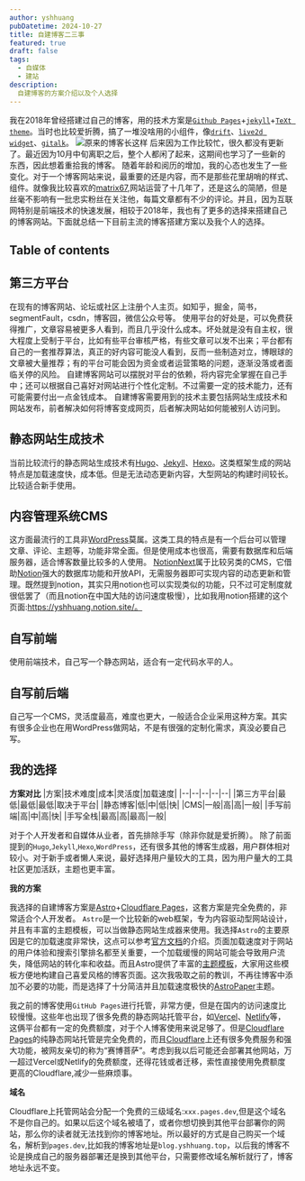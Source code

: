```yaml
---
author: yshhuang
pubDatetime: 2024-10-27
title: 自建博客二三事
featured: true
draft: false
tags:
  - 自媒体
  - 建站
description:
  自建博客的方案介绍以及个人选择
---
```

我在2018年曾经搭建过自己的博客，用的技术方案是[`Github Pages`](https://pages.github.com/)+[`jekyll`](https://jekyllrb.com/)+[`TeXt theme`](https://github.com/kitian616/jekyll-TeXt-theme)。当时也比较爱折腾，搞了一堆没啥用的小组件，像[`drift`](https://www.salesloft.com/platform/drift)、[`live2d widget`](https://github.com/stevenjoezhang/live2d-widget)、[`gitalk`](https://github.com/gitalk/gitalk/)。
![原来的博客长这样](../../../assets/images/lagency-blog.jpeg)
后来因为工作比较忙，很久都没有更新了。最近因为10月中旬离职之后，整个人都闲了起来，这期间也学习了一些新的东西，因此想着重拾我的博客。
随着年龄和阅历的增加，我的心态也发生了一些变化。对于一个博客网站来说，最重要的还是内容，而不是那些花里胡哨的样式、组件。就像我比较喜欢的[matrix67](http://www.matrix67.com/blog/),网站运营了十几年了，还是这么的简陋，但是丝毫不影响有一批忠实粉丝在关注他，每篇文章都有不少的评论。并且，因为互联网特别是前端技术的快速发展，相较于2018年，我也有了更多的选择来搭建自己的博客网站。下面就总结一下目前主流的博客搭建方案以及我个人的选择。

## Table of contents

## 第三方平台
在现有的博客网站、论坛或社区上注册个人主页。如知乎，掘金，简书，segmentFault，csdn，博客园，微信公众号等。
使用平台的好处是，可以免费获得推广，文章容易被更多人看到，而且几乎没什么成本。坏处就是没有自主权，很大程度上受制于平台，比如有些平台审核严格，有些文章可以发不出来；平台都有自己的一套推荐算法，真正的好内容可能没人看到，反而一些制造对立，博眼球的文章被大量推荐；有的平台可能会因为资金或者运营策略的问题，逐渐没落或者面临关停的风险。
自建博客网站可以摆脱对平台的依赖，将内容完全掌握在自己手中；还可以根据自己喜好对网站进行个性化定制。不过需要一定的技术能力，还有可能需要付出一点金钱成本。
自建博客需要用到的技术主要包括网站生成技术和网站发布，前者解决如何将博客变成网页，后者解决网站如何能被别人访问到。
## 静态网站生成技术
当前比较流行的静态网站生成技术有[Hugo](https://gohugo.io/)、[Jekyll](https://jekyllrb.com/)、[Hexo](https://hexo.io/)。这类框架生成的网站特点是加载速度快，成本低。但是无法动态更新内容，大型网站的构建时间较长。比较适合新手使用。
## 内容管理系统CMS
这方面最流行的工具非[WordPress](https://wordpress.org/)莫属。这类工具的特点是有一个后台可以管理文章、评论、主题等，功能非常全面。但是使用成本也很高，需要有数据库和后端服务器，适合博客数量比较多的人使用。
[NotionNext](https://github.com/tangly1024/NotionNext)属于比较另类的CMS，它借助[Notion](https://www.notion.so/)强大的数据库功能和开放API，无需服务器即可实现内容的动态更新和管理。既然提到notion，其实只用notion也可以实现类似的功能，只不过可定制度就很低罢了（而且notion在中国大陆的访问速度极慢），比如我用notion搭建的这个页面:https://yshhuang.notion.site/。
## 自写前端
使用前端技术，自己写一个静态网站，适合有一定代码水平的人。
## 自写前后端
自己写一个CMS，灵活度最高，难度也更大，一般适合企业采用这种方案。其实有很多企业也在用WordPress做网站，不是有很强的定制化需求，真没必要自己写。

## 我的选择
**方案对比**
|方案|技术难度|成本|灵活度|加载速度|
|--|--|--|--|--|
|第三方平台|最低|最低|最低|取决于平台|
|静态博客|低|中|低|快|
|CMS|一般|高|高|一般|
|手写前端|高|中|高|快|
|手写全栈|最高|高|最高|一般|

对于个人开发者和自媒体从业者，首先排除手写（除非你就是爱折腾）。
除了前面提到的`Hugo`,`Jekyll`,`Hexo`,`WordPress`，还有很多其他的博客生成器，用户群体相对较小。对于新手或者懒人来说，最好选择用户量较大的工具，因为用户量大的工具社区更加活跃，主题也更丰富。

**我的方案**

我选择的自建博客方案是[Astro](https://astro.build/)+[Cloudflare Pages](https://developers.cloudflare.com/pages/)，这套方案是完全免费的，非常适合个人开发者。
`Astro`是一个比较新的web框架，专为内容驱动型网站设计，并且有丰富的主题模板，可以当做静态网站生成器来使用。我选择`Astro`的主要原因是它的加载速度非常快，这点可以参考[官方文档](https://docs.astro.build/zh-cn/concepts/why-astro/#%E9%BB%98%E8%AE%A4%E5%BF%AB%E9%80%9F)的介绍。页面加载速度对于网站的用户体验和搜索引擎排名都至关重要，一个加载缓慢的网站可能会导致用户流失，降低网站的转化率和收益。而且Astro提供了丰富的[主题模板](https://astro.build/themes/)，大家用这些模板方便地构建自己喜爱风格的博客页面。这次我吸取之前的教训，不再往博客中添加不必要的功能，而是选择了十分简洁并且加载速度极快的[AstroPaper](https://astro.build/themes/details/astropaper/)主题。

我之前的博客使用`GitHub Pages`进行托管，非常方便，但是在国内的访问速度比较慢慢。这些年也出现了很多免费的静态网站托管平台，如[Vercel](https://vercel.com/)、[Netlify](https://www.netlify.com/)等，这俩平台都有一定的免费额度，对于个人博客使用来说足够了。但是[Cloudflare Pages](https://pages.cloudflare.com/)的纯静态网站托管是完全免费的，而且[Cloudflare](https://www.cloudflare.com/)上还有很多免费服务和强大功能，被网友亲切的称为“赛博菩萨”。考虑到我以后可能还会部署其他网站，万一超过Vercel或Netlify的免费额度，还得花钱或者迁移，索性直接使用免费额度更高的Cloudflare,减少一些麻烦事。

**域名**

Cloudflare上托管网站会分配一个免费的三级域名:`xxx.pages.dev`,但是这个域名不是你自己的。如果以后这个域名被墙了，或者你想切换到其他平台部署你的网站，那么你的读者就无法找到你的博客地址。所以最好的方式是自己购买一个域名，解析到`pages.dev`,比如我的博客地址是`blog.yshhuang.top`，以后我的博客不论是换成自己的服务器部署还是换到其他平台，只需要修改域名解析就行了，博客地址永远不变。


